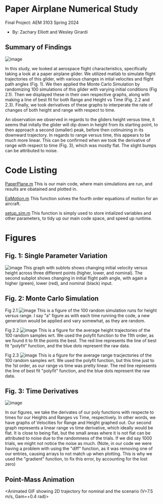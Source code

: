 # Paper Airplane Numerical Study
  Final Project: AEM 3103 Spring 2024

  - By: Zachary Elliott and Wesley Girardi

  ## Summary of Findings
![image](https://github.com/zbismo/FP-AEM-3103/assets/167819715/ef2fd00d-a824-4e0f-a15d-0e9749434b42)

  In this study, we looked at aerospace flight characteristics, specifically taking a look at a paper airplane glider. We utilized matlab to simulate flight trajectories of this glider, with various changes in intial velocites and flight path angles (Fig. 1). We then applied the Monte Carlo Simulation by randomizing 100 simulations of this glider with varying initial conditions (Fig 2.1). Then we displayed these in  their own respective graphs, along with making a line of best fit for both Range and Height vs Time (Fig. 2.2 and 2.3). Finally, we took derivatives of these graphs to interperate the rate of changes of both height and range with respect to time.
  
  An observation we observed in regards to the gliders height versus time, it seems that initally the glider will dip down in height from its starting point, to then approach a second (smaller) peak, before then cotinuining in its downward trajectory. In regards to range versus time, this appears to be much more linear. This can be confirmed when we took the derivative of range with respect to time (Fig. 3), which was mostly flat. The slight bumps can be attributed to noise.

 
  # Code Listing

  [PaperPlane.m](https://github.com/zbismo/FP-AEM-3103/blob/master/PaperPlane.m)
     This is our main code, where main simulations are run, and results are obatained and plotted in.

  [EqMotion.m](https://github.com/zbismo/FP-AEM-3103/blob/master/EqMotion.m)
    This function solves the fourth order equations of motion for an aircraft.
   
  [setup_sim.m](https://github.com/zbismo/FP-AEM-3103/blob/master/setup_sim.m)
    This function is simply used to store intialized variables and other parameters, to tidy up our main code space, and speed up runtime.
   
  # Figures

  ## Fig. 1: Single Parameter Variation
  ![image](https://github.com/zbismo/FP-AEM-3103/assets/167819715/4700f6dc-8b11-4e2e-a038-76032b0be496)
  This graph with sublots shows changing initial velocity versus height across three different points (higher, lower, and nominal). The second subplot shows changing in initial flight path angle, with again a higher (green), lower (red), and nominal (black) input. 
  
  ## Fig. 2: Monte Carlo Simulation
Fig 2.1
![image](https://github.com/zbismo/FP-AEM-3103/assets/167819715/e1c282d7-f82a-4ae3-a6ab-3eb08fe2a21d)
This is a figure of the 100 random simulation runs for height versus range. I say "a" figure as with each time running the code, a new generation would be applied and vary somewhat, as they are random.

Fig 2.2
![image](https://github.com/zbismo/FP-AEM-3103/assets/167819715/363b3d87-b954-44f5-96c4-1d4bd0a6d5e5)
This is a figure for the average height trajectories of the 100 random samples wrt. We used the polyfit function to the 11th order, as we found it to fit the points the best. The red line represents the line of best fit "polyfit" function, and the blue dots represent the raw data. 

Fig 2.3
![image](https://github.com/zbismo/FP-AEM-3103/assets/167819715/13d2404c-f17f-499c-806f-aefcd6e61fd8)
This is a figure for the average range tracjectories of the 100 random samples wrt. We used the polyfit function, but this time just to the 1st order, as our range vs time was pretty linear. The red line represents the line of best fit "polyfit" function, and the blue dots represent the raw data. 

 ## Fig. 3: Time Derivatives
   
![image](https://github.com/zbismo/FP-AEM-3103/assets/167819715/f4419d37-985b-4c22-b2e8-24a8be4fa49a)


  In our figures, we take the derivates of our poly functions with respecte to times for our Heights and Ranges vs Time, respectively. In other words, we have graphs of Velocities for Range and Height graphed out. Our second graph represents a linear range vs time derivative, which ideally would be flat. It is close to being flat, but the small areas where it is not flat can be attributed to noise due to the randomness of the trials. If we did say 1000 trials, we might not notice the noise as much. (Note, in our code we were having a problem with using the "diff" function, as it was removing one of our entries, causing arrays to not match up when plotting. This is why we used the "gradient" function, to fix this error, by accounting for the lost zero)


  ## Point-Mass Animation
  <Animated GIF showing 2D trajectory for nominal and the scenario (V=7.5 m/s, Gam=+0.4 rad)>
 
